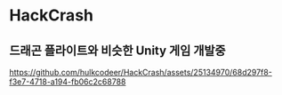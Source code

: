 # HackCrash
 
## 드래곤 플라이트와 비슷한 Unity 게임 개발중

https://github.com/hulkcodeer/HackCrash/assets/25134970/68d297f8-f3e7-4718-a194-fb06c2c68788

